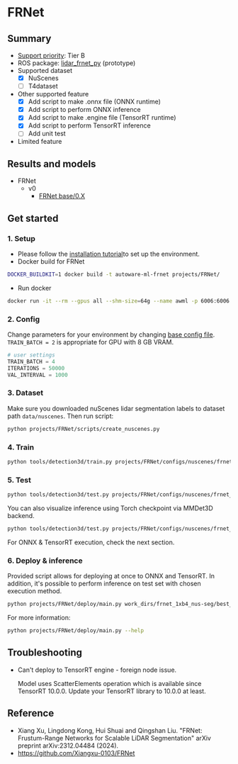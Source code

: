 # FRNet
## Summary

- [Support priority](https://github.com/tier4/AWML/blob/main/docs/design/autoware_ml_design.md#support-priority): Tier B
- ROS package: [lidar_frnet_py](https://github.com/tier4/lidar_frnet_py) (prototype)
- Supported dataset
  - [x] NuScenes
  - [ ] T4dataset
- Other supported feature
  - [x] Add script to make .onnx file (ONNX runtime)
  - [x] Add script to perform ONNX inference
  - [x] Add script to make .engine file (TensorRT runtime)
  - [x] Add script to perform TensorRT inference
  - [ ] Add unit test
- Limited feature

## Results and models

- FRNet
  - v0
    - [FRNet base/0.X](./docs/FRNet/v0/base.md)

## Get started
### 1. Setup

- Please follow the [installation tutorial](/docs/tutorial/tutorial_detection_3d.md)to set up the environment.
- Docker build for FRNet

```sh
DOCKER_BUILDKIT=1 docker build -t autoware-ml-frnet projects/FRNet/
```

- Run docker

```sh
docker run -it --rm --gpus all --shm-size=64g --name awml -p 6006:6006 -v $PWD/:/workspace -v $PWD/data:/workspace/data autoware-ml-frnet
```

### 2. Config

Change parameters for your environment by changing [base config file](configs/nuscenes/frnet_1xb4_nus-seg.py). `TRAIN_BATCH = 2` is appropriate for GPU with 8 GB VRAM.

```py
# user settings
TRAIN_BATCH = 4
ITERATIONS = 50000
VAL_INTERVAL = 1000
```

### 3. Dataset

Make sure you downloaded nuScenes lidar segmentation labels to dataset path `data/nuscenes`. Then run script:

```sh
python projects/FRNet/scripts/create_nuscenes.py
```

### 4. Train

```sh
python tools/detection3d/train.py projects/FRNet/configs/nuscenes/frnet_1xb4_nus-seg.py
```

### 5. Test

```sh
python tools/detection3d/test.py projects/FRNet/configs/nuscenes/frnet_1xb4_nus-seg.py work_dirs/frnet_1xb4_nus-seg/best_miou_iter_<ITER>.pth
```

You can also visualize inference using Torch checkpoint via MMDet3D backend.
```sh
python tools/detection3d/test.py projects/FRNet/configs/nuscenes/frnet_1xb4_nus-seg.py work_dirs/frnet_1xb4_nus-seg/best_miou_iter_<ITER>.pth --show --task lidar_seg
```

For ONNX & TensorRT execution, check the next section.

### 6. Deploy & inference

Provided script allows for deploying at once to ONNX and TensorRT. In addition, it's possible to perform inference on test set with chosen execution method.

```sh
python projects/FRNet/deploy/main.py work_dirs/frnet_1xb4_nus-seg/best_miou_iter_<ITER>.pth --execution tensorrt --verbose
```

For more information:
```sh
python projects/FRNet/deploy/main.py --help
```

## Troubleshooting

* Can't deploy to TensorRT engine - foreign node issue.

  Model uses ScatterElements operation which is available since TensorRT 10.0.0. Update your TensorRT library to 10.0.0 at least.

## Reference

- Xiang Xu, Lingdong Kong, Hui Shuai and Qingshan Liu. "FRNet: Frustum-Range Networks for Scalable LiDAR Segmentation" arXiv preprint arXiv:2312.04484 (2024).
- https://github.com/Xiangxu-0103/FRNet
